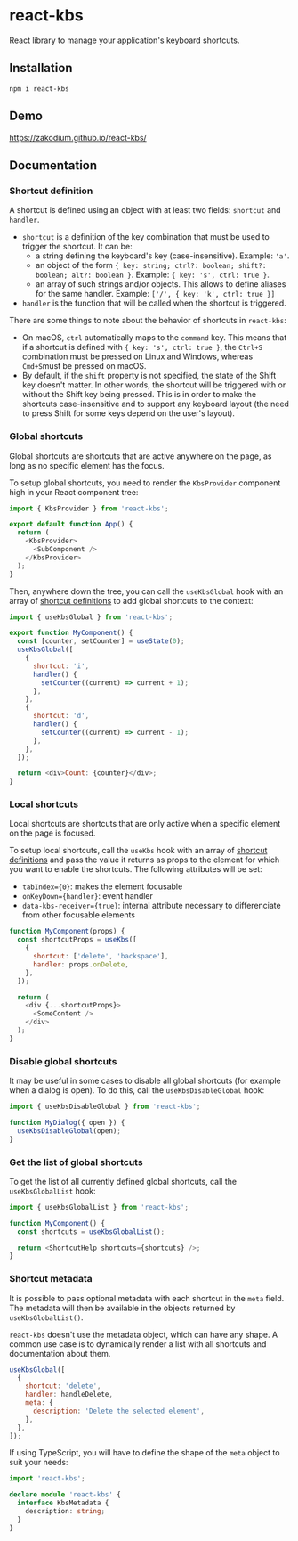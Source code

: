 # react-kbs

React library to manage your application's keyboard shortcuts.

## Installation

```console
npm i react-kbs
```

## Demo

https://zakodium.github.io/react-kbs/

## Documentation

### Shortcut definition

A shortcut is defined using an object with at least two fields: `shortcut` and `handler`.

- `shortcut` is a definition of the key combination that must be used to trigger the shortcut. It can be:
  - a string defining the keyboard's key (case-insensitive). Example: `'a'`.
  - an object of the form `{ key: string; ctrl?: boolean; shift?: boolean; alt?: boolean }`. Example: `{ key: 's', ctrl: true }`.
  - an array of such strings and/or objects. This allows to define aliases for the same handler. Example: `['/', { key: 'k', ctrl: true }]`
- `handler` is the function that will be called when the shortcut is triggered.

There are some things to note about the behavior of shortcuts in `react-kbs`:

- On macOS, `ctrl` automatically maps to the `command` key. This means that if a
  shortcut is defined with `{ key: 's', ctrl: true }`, the `Ctrl+S` combination
  must be pressed on Linux and Windows, whereas `Cmd+S`must be pressed on macOS.
- By default, if the `shift` property is not specified, the state of the Shift key
  doesn't matter. In other words, the shortcut will be triggered with or without
  the Shift key being pressed. This is in order to make the shortcuts case-insensitive
  and to support any keyboard layout (the need to press Shift for some keys depend
  on the user's layout).

### Global shortcuts

Global shortcuts are shortcuts that are active anywhere on the page, as long as
no specific element has the focus.

To setup global shortcuts, you need to render the `KbsProvider` component high
in your React component tree:

```js
import { KbsProvider } from 'react-kbs';

export default function App() {
  return (
    <KbsProvider>
      <SubComponent />
    </KbsProvider>
  );
}
```

Then, anywhere down the tree, you can call the `useKbsGlobal` hook with an array
of [shortcut definitions](#shortcut-definition) to add global shortcuts to the context:

```js
import { useKbsGlobal } from 'react-kbs';

export function MyComponent() {
  const [counter, setCounter] = useState(0);
  useKbsGlobal([
    {
      shortcut: 'i',
      handler() {
        setCounter((current) => current + 1);
      },
    },
    {
      shortcut: 'd',
      handler() {
        setCounter((current) => current - 1);
      },
    },
  ]);

  return <div>Count: {counter}</div>;
}
```

### Local shortcuts

Local shortcuts are shortcuts that are only active when a specific element on
the page is focused.

To setup local shortcuts, call the `useKbs` hook with an array of
[shortcut definitions](#shortcut-definition) and pass the value it returns
as props to the element for which you want to enable the shortcuts. The following
attributes will be set:

- `tabIndex={0}`: makes the element focusable
- `onKeyDown={handler}`: event handler
- `data-kbs-receiver={true}`: internal attribute necessary to differenciate from
  other focusable elements

```js
function MyComponent(props) {
  const shortcutProps = useKbs([
    {
      shortcut: ['delete', 'backspace'],
      handler: props.onDelete,
    },
  ]);

  return (
    <div {...shortcutProps}>
      <SomeContent />
    </div>
  );
}
```

### Disable global shortcuts

It may be useful in some cases to disable all global shortcuts (for example
when a dialog is open). To do this, call the `useKbsDisableGlobal` hook:

```js
import { useKbsDisableGlobal } from 'react-kbs';

function MyDialog({ open }) {
  useKbsDisableGlobal(open);
}
```

### Get the list of global shortcuts

To get the list of all currently defined global shortcuts, call the
`useKbsGlobalList` hook:

```js
import { useKbsGlobalList } from 'react-kbs';

function MyComponent() {
  const shortcuts = useKbsGlobalList();

  return <ShortcutHelp shortcuts={shortcuts} />;
}
```

### Shortcut metadata

It is possible to pass optional metadata with each shortcut in the `meta` field.
The metadata will then be available in the objects returned by `useKbsGlobalList()`.

`react-kbs` doesn't use the metadata object, which can have any shape. A common
use case is to dynamically render a list with all shortcuts and documentation
about them.

```js
useKbsGlobal([
  {
    shortcut: 'delete',
    handler: handleDelete,
    meta: {
      description: 'Delete the selected element',
    },
  },
]);
```

If using TypeScript, you will have to define the shape of the `meta` object
to suit your needs:

```ts
import 'react-kbs';

declare module 'react-kbs' {
  interface KbsMetadata {
    description: string;
  }
}
```
